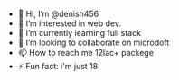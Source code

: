 - 👋 Hi, I’m @denish456
- 👀 I’m interested in web dev.
- 🌱 I’m currently learning full stack
- 💞️ I’m looking to collaborate on microdoft
- 📫 How to reach me 12lac+ packege
- ⚡ Fun fact: i'm just 18

<!---
denish456/denish456 is a ✨ special ✨ repository because its `README.md` (this file) appears on your GitHub profile.
You can click the Preview link to take a look at your changes.
--->
